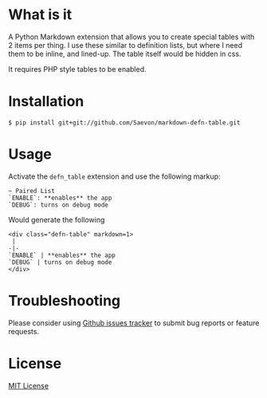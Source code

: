 What is it
==========

A Python Markdown extension that allows you to create special tables with 2 items per thing. I use these similar to definition lists, but where I need them to be inline, and lined-up. The table itself would be hidden in css.

It requires PHP style tables to be enabled.

# Installation

    $ pip install git+git://github.com/Saevon/markdown-defn-table.git

# Usage

Activate the `defn_table` extension and use the following markup:

```
~ Paired List
`ENABLE`: **enables** the app
`DEBUG`: turns on debug mode
```

Would generate the following

```
<div class="defn-table" markdown=1>
 |
-|-
`ENABLE` | **enables** the app
`DEBUG` | turns on debug mode
</div>
```



# Troubleshooting

Please consider using [Github issues tracker](http://github.com/Saevon/markdown-defn-table/issues) to submit bug reports or feature requests.


# License

[MIT License](http://www.opensource.org/licenses/mit-license.php)
